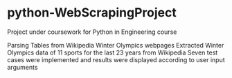 # python-WebScrapingProject

Project under coursework for Python in Engineering course 

Parsing Tables from Wikipedia Winter Olympics webpages
Extracted Winter Olympics data of 11 sports for the last 23 years from Wikipedia
Seven test cases were implemented and results were displayed according to user input arguments
